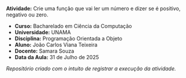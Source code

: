 **Atividade:** Crie uma função que vai ler um número e dizer se é positivo, negativo ou zero.

- **Curso:** Bacharelado em Ciência da Computação
- **Universidade:** UNAMA
- **Disciplina:** Programação Orientada a Objeto
- **Aluno:** João Carlos Viana Teixeira
- **Docente:** Samara Souza
- **Data da Aula:** 31 de Julho de 2025  

_Repositório criado com o intuito de registrar a execução da atividade._